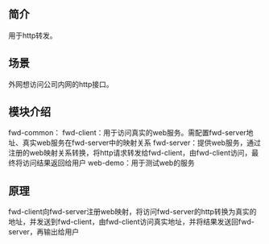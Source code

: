 ## 简介
用于http转发。
## 场景
外网想访问公司内网的http接口。
## 模块介绍
fwd-common：
fwd-client：用于访问真实的web服务。需配置fwd-server地址、真实web服务在fwd-server中的映射关系
fwd-server：提供web服务，通过注册的web映射关系转换，将http请求转发给fwd-client，由fwd-client访问，最终将访问结果返回给用户
web-demo：用于测试web的服务

## 原理
fwd-client向fwd-server注册web映射，将访问fwd-server的http转换为真实的地址，并发送到fwd-client，由fwd-client访问真实地址，并将结果发送回fwd-server，再输出给用户
